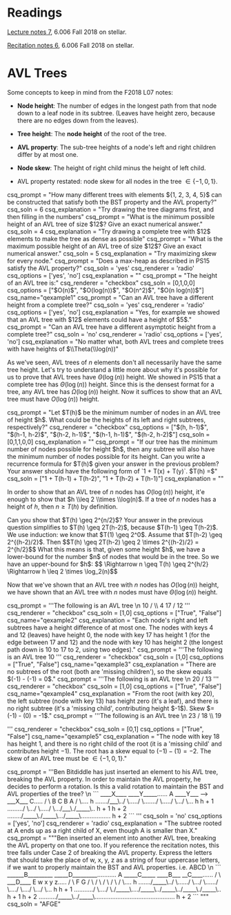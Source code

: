 # Readings
[Lecture notes 7](https://learning-modules.mit.edu/service/materials/groups/238004/files/da11fed6-f37b-4016-8afe-68e3bfef149f/link?errorRedirect=%2Fmaterials%2Findex.html&download=true), 6.006 Fall 2018 on stellar.

[Recitation notes 6](https://learning-modules.mit.edu/service/materials/groups/238004/files/809a5906-bace-4310-b8f2-7bdeb04d2116/link?errorRedirect=%2Fmaterials%2Findex.html&download=true), 6.006 Fall 2018 on stellar.

# AVL Trees

Some concepts to keep in mind from the F2018 L07 notes:

* **Node height**: The number of edges in the longest path from that node down to a leaf node in its subtree. (Leaves have height zero, because there are no edges down from the leaves).

* **Tree height**: The **node height** of the root of the tree.

* **AVL property**: The sub-tree heights of a node's left and right children differ by at most one.

* **Node skew**: The height of right child minus the height of left child.

* AVL property restated: node skew for all nodes in the tree $\in \{-1, 0, 1\}$.


<question pythonliteral>
csq_prompt = "How many different trees with elements ${1, 2, 3, 4, 5}$ can be constructed that satisfy both the BST property and the AVL property?"
csq_soln = 6
csq_explanation = "Try drawing the tree diagrams first, and then filling in the numbers"
</question>

<question pythonliteral>
csq_prompt = "What is the minimum possible height of an AVL tree of size $12$? Give an exact numerical answer."
csq_soln = 4
csq_explanation = "Try drawing a complete tree with $12$ elements to make the tree as dense as possible"
</question>

<question pythonliteral>
csq_prompt = "What is the maximum possible height of an AVL tree of size $12$? Give an exact numerical answer."
csq_soln = 5
csq_explanation = "Try maximizing skew for every node."
</question>

<question multiplechoice>
csq_prompt = "Does a max-heap as described in PS15 satisfy the AVL property?"
csq_soln = 'yes'
csq_renderer = 'radio'
csq_options = ['yes', 'no']
csq_explanation = ""
</question>

<question multiplechoice>
csq_prompt = "The height of an AVL tree is:"
csq_renderer = "checkbox"
csq_soln = [0,1,0,0]
csq_options =  ["$O(n)$",
                "$O(log(n))$",
                "$O(n^2)$",
                "$O(n log(n))$"]
csq_name="qexample1"
</question>

<question multiplechoice>
csq_prompt = "Can an AVL tree have a different height from a complete tree?"
csq_soln = 'yes'
csq_renderer = 'radio'
csq_options = ['yes', 'no']
csq_explanation = "Yes, for example we showed that an AVL tree with $12$ elements could have a height of $5$."
</question>

<question multiplechoice>
csq_prompt = "Can an AVL tree have a different asymptotic height from a complete tree?"
csq_soln = 'no'
csq_renderer = 'radio'
csq_options = ['yes', 'no']
csq_explanation = "No matter what, both AVL trees and complete trees with have heights of $\\Theta(\\log(n))"
</question>

As we've seen, AVL trees of $n$ elements don't all necessarily have the same tree height. Let's try to understand a little more about why it's possible for us to prove that AVL trees have $\Theta(\log(n))$ height. We showed in PS15 that a complete tree has $\Theta(\log(n))$ height. Since this is the densest format for a tree, any AVL tree has $\Omega(\log(n))$ height. Now it suffices to show that an AVL tree must have $O(\log(n))$ height.

<question multiplechoice>
csq_prompt = "Let $T(h)$ be the minimum number of nodes in an AVL tree of height $h$. What could be the heights of its left and right subtrees, respectively?"
csq_renderer = "checkbox"
csq_options = ["$(h, h-1)$", "$(h-1, h-2)$", "$(h-2, h-1)$", "$(h-1, h-1)$", "$(h-2, h-2)$"]
csq_soln = [0,1,1,0,0]
csq_explanation = ""
</question>

<question expression>
csq_prompt = "If our tree has the minimum number of nodes possible for height $h$, then any subtree will also have the minimum number of nodes possible for its height. Can you write a recurrence formula for $T(h)$ given your answer in the previous problem? Your answer should have the following form of `1 + T(x) + T(y)`. $T(h) =$"
csq_soln = ["1 + T(h-1) + T(h-2)", "1 + T(h-2) + T(h-1)"]
csq_explanation = ""
</question>

In order to show that an AVL tree of $n$ nodes has $O(\log(n))$ height, it'e enough to show that $h \\leq 2 \\times \\log(n)$. If a tree of $n$ nodes has a height of $h$, then $n \geq T(h)$ by definition.

<checkyourself>
Can you show that $T(h) \geq 2^{n/2}$?
<showhide>
Your answer in the previous question simplifies to $T(h) \geq 2T(h-2)$, because $T(h-1) \geq T(h-2)$. We use induction: we know that $T(1) \geq 2^0$. Assume that $T(h-2) \geq 2^{(h-2)/2}$. Then 
$$T(h) \geq 2T(h-2) \geq 2 \times 2^{(h-2)/2} = 2^{h/2}$$
What this means is that, given some height $h$, we have a lower-bound for the number $n$ of nodes that would be in the tree. So we have an upper-bound for $h$:
$$ \Rightarrow n \geq T(h) \geq 2^{h/2} \Rightarrow h \leq 2 \times \log_2(n)$$
</showhide>
</checkyourself>

Now that we've shown that an AVL tree with $n$ nodes has $O(\log(n))$ height, we have shown that an AVL tree with $n$ nodes must have $\Theta(\log(n))$ height.

<question multiplechoice>
csq_prompt = '''The following is an AVL tree \n
                10
              /   \\ 
            4      17
                  /
                 12
'''
csq_renderer = "checkbox"
csq_soln = [1,0]
csq_options =  ["True", "False"]
csq_name="qexample2"
csq_explanation = "Each node's right and left subtrees have a height difference of at most one. The nodes with keys 4 and 12 (leaves) have height 0, the node with key 17 has height 1 (for the edge between 17 and 12) and the node with key 10 has height 2 (the longest path down is 10 to 17 to 2, using two edges)."
</question>

<question multiplechoice>
csq_prompt = '''The following is an AVL tree 
                10
'''
csq_renderer = "checkbox"
csq_soln = [1,0]
csq_options =  ["True", "False"]
csq_name="qexample3"
csq_explanation = "There are no subtrees of the root (both are 'missing children'), so the skew equals $(-1) - (-1) = 0$."
</question>

<question multiplechoice>
csq_prompt = '''The following is an AVL tree \n
                20  
              /    
            13                
'''
csq_renderer = "checkbox"
csq_soln = [1,0]
csq_options =  ["True", "False"]
csq_name="qexample4"
csq_explanation = "From the root (with key 20), the left subtree (node with key 13) has height zero (it's a leaf), and there is no right subtree (it's a 'missing child', contributing height $-1$). Skew $= (-1) - (0) = -1$."
</question>

<question multiplechoice>
csq_prompt = '''The following is an AVL tree \n
                23  
              /    
            18 
              \\ 
              19

'''
csq_renderer = "checkbox"
csq_soln = [0,1]
csq_options =  ["True", "False"]
csq_name="qexample5"
csq_explanation = "The node with key 18 has height 1, and there is no right child of the root (it is a 'missing child' and contributes height $-1$). The root has a skew equal to $(-1) - (1) = -2$. The skew of an AVL tree must be $\in \{-1, 0, 1\}$."
</question>

<question multiplechoice>
csq_prompt = '''Ben Bitdiddle has just inserted an element to his AVL tree, breaking the AVL property. In order to maintain the AVL property, he decides to perform a rotation. Is this a valid rotation to maintain the BST and AVL properties of the tree? \n
```
            ____X____                   ____Y_____......
           A     ____Y___   -->     ___X___       C.....
          / \    B       C         B       A     / \....
h ......./___\../ \...../ \......./ \...../ \.../   \... h
h + 1 ........./   \.../   \...../   \.../___\./_____\.. h + 1
h + 2 ......../_____\./_____\.../_____\................. h + 2
```
'''
csq_soln = 'no'
csq_options = ['yes', 'no']
csq_renderer = 'radio'
csq_explanation = "The subtree rooted at A ends up as a right child of X, even though A is smaller than X."
</question>

<question expression>
csq_prompt = """Ben inserted an element into another AVL tree, breaking the AVL property on that one too. If you reference the recitation notes, this tree falls under Case 2 of breaking the AVL property. Express the letters that should take the place of w, x, y, z as a string of four uppercase letters, if we want to properly maintain the BST and AVL properties. i.e. ABCD \n
```
             ______B_________                       _____D_________...........
            A           _____C_____            ____B___          __C____......
           / \      ___D____       E          w        x        y       z.....
          /   \    F        G     / \        / \      / \      / \     / \....
h ......./_____\../ \....../ \.../   \....../   \..../   \..../   \.../   \... h
h + 1 .........../   \..../   \./_____\..../_____\../_____\../_____\./_____\.. h + 1
h + 2 ........../_____\../_____\.............................................. h + 2
``` """
csq_soln = "AFGE"
</question>
